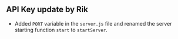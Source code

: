 ## API Key update by Rik
- Added `PORT` variable in the `server.js` file and renamed the server starting function `start` to `startServer`.